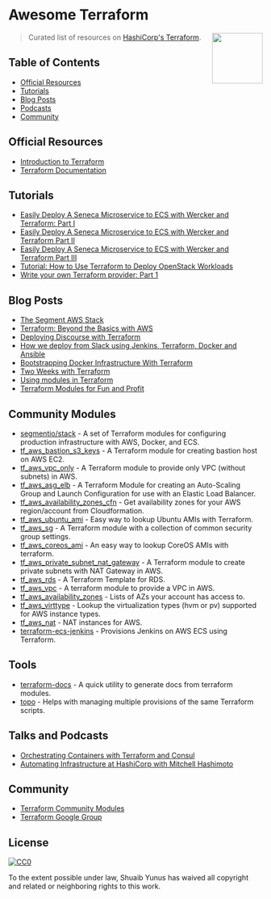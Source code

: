 # Awesome Terraform

> Curated list of resources on [HashiCorp's Terraform](https://www.terraform.io/).
[<img src="https://rawgit.com/shuaibiyy/awesome-terraform/master/terraform-logo.png" align="right" width="100">](https://terraform.io)

## Table of Contents

- [Official Resources](#official-resources)
- [Tutorials](#tutorials)
- [Blog Posts](#blog-posts)
- [Podcasts](#podcasts)
- [Community](#community)

## Official Resources

* [Introduction to Terraform](https://www.terraform.io/intro/)
* [Terraform Documentation](https://www.terraform.io/docs/)

## Tutorials

* [Easily Deploy A Seneca Microservice to ECS with Wercker and Terraform: Part I](http://chiefy.github.io/easily-deploy-a-seneca-microservice-to-ecs-with-wercker-and-terraform-part-i/)
* [Easily Deploy A Seneca Microservice to ECS with Wercker and Terraform Part II](http://chiefy.github.io/easily-deploy-a-seneca-microservice-to-ecs-with-wercker-and-terraform-part-ii/)
* [Easily Deploy A Seneca Microservice to ECS with Wercker and Terraform Part III](http://chiefy.github.io/easily-deploy-a-seneca-microservice-to-ecs-with-wercker-and-terraform-part-iii/)
* [Tutorial: How to Use Terraform to Deploy OpenStack Workloads](http://www.stratoscale.com/blog/openstack/tutorial-how-to-use-terraform-to-deploy-openstack-workloads/)
* [Write your own Terraform provider: Part 1](http://container-solutions.com/write-terraform-provider-part-1/)

## Blog Posts

* [The Segment AWS Stack](https://segment.com/blog/the-segment-aws-stack/)
* [Terraform: Beyond the Basics with AWS](https://aws.amazon.com/blogs/apn/terraform-beyond-the-basics-with-aws/)
* [Deploying Discourse with Terraform](https://www.hashicorp.com/blog/terraform-discourse.html)
* [How we deploy from Slack using Jenkins, Terraform, Docker and Ansible](https://medium.com/@levinotik/how-we-deploy-from-slack-using-jenkins-terraform-docker-and-ansible-4196b6856cdf)
* [Bootstrapping Docker Infrastructure With Terraform](http://vilkeliskis.com/blog/2016/02/10/bootstrapping-docker-with-terraform.html)
* [Two Weeks with Terraform](https://charity.wtf/2016/02/23/two-weeks-with-terraform/)
* [Using modules in Terraform](http://www.avitzurel.com/blog/2016/01/05/using-modules-in-terraform/)
* [Terraform Modules for Fun and Profit](http://blog.lusis.org/blog/2015/10/12/terraform-modules-for-fun-and-profit/)

## Community Modules

* [segmentio/stack](https://github.com/segmentio/stack) - A set of Terraform modules for configuring production infrastructure with AWS, Docker, and ECS.
* [tf_aws_bastion_s3_keys](https://github.com/terraform-community-modules/tf_aws_bastion_s3_keys) - A Terraform module for creating bastion host on AWS EC2.
* [tf_aws_vpc_only](https://github.com/terraform-community-modules/tf_aws_vpc_only) - A Terraform module to provide only VPC (without subnets) in AWS.
* [tf_aws_asg_elb](https://github.com/terraform-community-modules/tf_aws_asg_elb) - A Terraform Module for creating an Auto-Scaling Group and Launch Configuration for use with an Elastic Load Balancer.
* [tf_aws_availability_zones_cfn](https://github.com/terraform-community-modules/tf_aws_availability_zones_cfn) - Get availability zones for your AWS region/account from Cloudformation.
* [tf_aws_ubuntu_ami](https://github.com/terraform-community-modules/tf_aws_ubuntu_ami) - Easy way to lookup Ubuntu AMIs with Terraform.
* [tf_aws_sg](https://github.com/terraform-community-modules/tf_aws_sg) - A Terraform module with a collection of common security group settings.
* [tf_aws_coreos_ami](https://github.com/terraform-community-modules/tf_aws_coreos_ami) - An easy way to lookup CoreOS AMIs with terraform.
* [tf_aws_private_subnet_nat_gateway](https://github.com/terraform-community-modules/tf_aws_private_subnet_nat_gateway) - A Terraform module to create private subnets with NAT Gateway in AWS.
* [tf_aws_rds](https://github.com/terraform-community-modules/tf_aws_rds) - A Terraform Template for RDS.
* [tf_aws_vpc](https://github.com/terraform-community-modules/tf_aws_vpc) - A terraform module to provide a VPC in AWS.
* [tf_aws_availability_zones](https://github.com/terraform-community-modules/tf_aws_availability_zones) - Lists of AZs your account has access to.
* [tf_aws_virttype](https://github.com/terraform-community-modules/tf_aws_virttype) - Lookup the virtualization types (hvm or pv) supported for AWS instance types.
* [tf_aws_nat](https://github.com/terraform-community-modules/tf_aws_nat) - NAT instances for AWS.
* [terraform-ecs-jenkins](https://github.com/shuaibiyy/terraform-ecs-jenkins) - Provisions Jenkins on AWS ECS using Terraform.

## Tools

* [terraform-docs](https://github.com/segmentio/terraform-docs) - A quick utility to generate docs from terraform modules.
* [topo](https://github.com/shuaibiyy/topo) - Helps with managing multiple provisions of the same Terraform scripts.

## Talks and Podcasts

* [Orchestrating Containers with Terraform and Consul](https://www.infoq.com/presentations/terraform-consul)
* [Automating Infrastructure at HashiCorp with Mitchell Hashimoto](http://softwareengineeringdaily.com/2016/04/05/automating-infrastructure-hashicorp/)

## Community

* [Terraform Community Modules](https://github.com/terraform-community-modules)
* [Terraform Google Group](https://groups.google.com/forum/#!forum/terraform-tool)

## License

[![CC0](http://mirrors.creativecommons.org/presskit/buttons/88x31/svg/cc-zero.svg)](https://creativecommons.org/publicdomain/zero/1.0/)

To the extent possible under law, Shuaib Yunus has waived all copyright and related or neighboring rights to this work.
